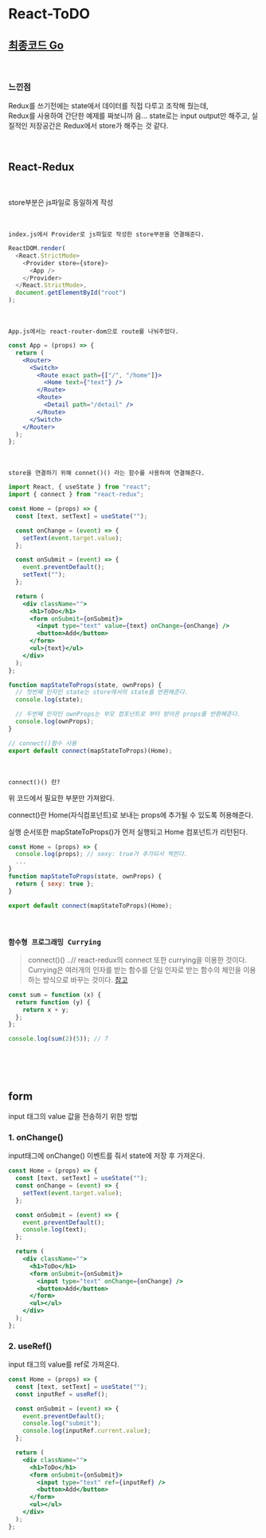 # React-ToDO

## [최종코드 Go](./src/routes/home.jsx)

<br/>

### 느낀점

Redux를 쓰기전에는 state에서 데이터를 직접 다루고 조작해 줬는데,  
Redux를 사용하여 간단한 예제를 짜보니까 음... state로는 input output만 해주고, 실질적인 저장공간은 Redux에서 store가 해주는 것 같다.

<br/>

## React-Redux

<br/>

store부분은 js파일로 동일하게 작성

<br/>

`index.js에서 Provider로 js파일로 작성한 store부분을 연결해준다.`

```js
ReactDOM.render(
  <React.StrictMode>
    <Provider store={store}>
      <App />
    </Provider>
  </React.StrictMode>,
  document.getElementById("root")
);
```

<br/>

`App.js에서는 react-router-dom으로 route를 나눠주었다.`

```jsx
const App = (props) => {
  return (
    <Router>
      <Switch>
        <Route exact path={["/", "/home"]}>
          <Home text={"text"} />
        </Route>
        <Route>
          <Detail path="/detail" />
        </Route>
      </Switch>
    </Router>
  );
};
```

<br/>

`store을 연결하기 위해 connet()() 라는 함수를 사용하여 연결해준다.`

```jsx
import React, { useState } from "react";
import { connect } from "react-redux";

const Home = (props) => {
  const [text, setText] = useState("");

  const onChange = (event) => {
    setText(event.target.value);
  };

  const onSubmit = (event) => {
    event.preventDefault();
    setText("");
  };

  return (
    <div className="">
      <h1>ToDo</h1>
      <form onSubmit={onSubmit}>
        <input type="text" value={text} onChange={onChange} />
        <button>Add</button>
      </form>
      <ul>{text}</ul>
    </div>
  );
};

function mapStateToProps(state, ownProps) {
  // 첫번째 인자인 state는 store에서의 state를 반환해준다.
  console.log(state);

  // 두번째 인자인 ownProps는 부모 컴포넌트로 부터 받아온 props를 반환해준다.
  console.log(ownProps);
}

// connect()함수 사용
export default connect(mapStateToProps)(Home);
```

<br/>

`connect()() 란?`

위 코드에서 필요한 부분만 가져왔다.

connect()란 Home(자식컴포넌트)로 보내는 props에 추가될 수 있도록 허용해준다.

실행 순서또한 mapStateToProps()가 먼저 실행되고 Home 컴포넌트가 리턴된다.

```jsx
const Home = (props) => {
  console.log(props); // sexy: true가 추가되서 찍힌다.
  ...
}
function mapStateToProps(state, ownProps) {
  return { sexy: true };
}

export default connect(mapStateToProps)(Home);
```

<br/>

### `함수형 프로그래밍 Currying`

> connect()() ..// react-redux의 connect 또한 currying을 이용한 것이다.  
> Currying은 여러개의 인자를 받는 함수를 단일 인자로 받는 함수의 체인을 이용하는 방식으로 바꾸는 것이다.
> [참고](https://velog.io/@kmp1007s/%ED%95%A8%EC%88%98%ED%98%95-%ED%94%84%EB%A1%9C%EA%B7%B8%EB%9E%98%EB%B0%8D%EC%9D%98-Currying)

```js
const sum = function (x) {
  return function (y) {
    return x + y;
  };
};

console.log(sum(2)(5)); // 7
```

<br/>
<br/>
<br/>

## form

input 태그의 value 값을 전송하기 위한 방법

### 1. onChange()

input태그에 onChange() 이벤트를 줘서 state에 저장 후 가져온다.

```jsx
const Home = (props) => {
  const [text, setText] = useState("");
  const onChange = (event) => {
    setText(event.target.value);
  };

  const onSubmit = (event) => {
    event.preventDefault();
    console.log(text);
  };

  return (
    <div className="">
      <h1>ToDo</h1>
      <form onSubmit={onSubmit}>
        <input type="text" onChange={onChange} />
        <button>Add</button>
      </form>
      <ul></ul>
    </div>
  );
};
```

### 2. useRef()

input 태그의 value를 ref로 가져온다.

```jsx
const Home = (props) => {
  const [text, setText] = useState("");
  const inputRef = useRef();

  const onSubmit = (event) => {
    event.preventDefault();
    console.log("submit");
    console.log(inputRef.current.value);
  };

  return (
    <div className="">
      <h1>ToDo</h1>
      <form onSubmit={onSubmit}>
        <input type="text" ref={inputRef} />
        <button>Add</button>
      </form>
      <ul></ul>
    </div>
  );
};
```
